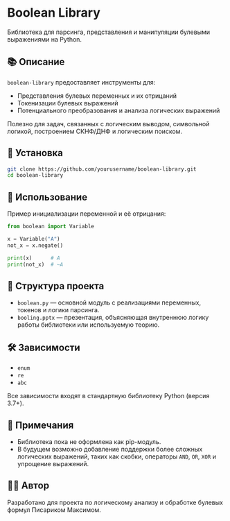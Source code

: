 # Boolean Library

Библиотека для парсинга, представления и манипуляции булевыми выражениями на Python.

## 📚 Описание

`boolean-library` предоставляет инструменты для:

* Представления булевых переменных и их отрицаний
* Токенизации булевых выражений
* Потенциального преобразования и анализа логических выражений

Полезно для задач, связанных с логическим выводом, символьной логикой, построением СКНФ/ДНФ и логическим поиском.

## 🔧 Установка

```bash
git clone https://github.com/yourusername/boolean-library.git
cd boolean-library
```

## 🚀 Использование

Пример инициализации переменной и её отрицания:

```python
from boolean import Variable

x = Variable("A")
not_x = x.negate()

print(x)      # A
print(not_x)  # ~A
```

## 📁 Структура проекта

* `boolean.py` — основной модуль с реализациями переменных, токенов и логики парсинга.
* `booling.pptx` — презентация, объясняющая внутреннюю логику работы библиотеки или используемую теорию.

## 🛠️ Зависимости

* `enum`
* `re`
* `abc`

Все зависимости входят в стандартную библиотеку Python (версия 3.7+).

## 📌 Примечания

* Библиотека пока не оформлена как pip-модуль.
* В будущем возможно добавление поддержки более сложных логических выражений, таких как скобки, операторы `AND`, `OR`, `XOR` и упрощение выражений.

## 🧑‍💻 Автор

Разработано для проекта по логическому анализу и обработке булевых формул Писариком Максимом.
